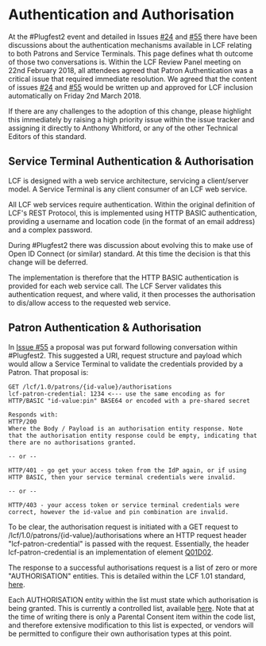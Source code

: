 # Authentication and Authorisation

At the #Plugfest2 event and detailed in Issues [#24](https://github.com/anthonywhitford/bic-lcf/issues/24) and [#55](https://github.com/anthonywhitford/bic-lcf/issues/55) there have been discussions about the authentication mechanisms available in LCF relating to both Patrons and Service Terminals. This page defines what th outcome of those two conversations is. Within the LCF Review Panel meeting on 22nd February 2018, all attendees agreed that Patron Authentication was a critical issue that required immediate resolution. We agreed that the content of issues [#24](https://github.com/anthonywhitford/bic-lcf/issues/24) and [#55](https://github.com/anthonywhitford/bic-lcf/issues/55) would be written up and approved for LCF inclusion automatically on Friday 2nd March 2018.

If there are any challenges to the adoption of this change, please highlight this immediately by raising a high priority issue within the issue tracker and assigning it directly to Anthony Whitford, or any of the other Technical Editors of this standard. 

## Service Terminal Authentication & Authorisation
LCF is designed with a web service architecture, servicing a client/server model. A Service Terminal is any client consumer of an LCF web service. 

All LCF web services require authentication. Within the original definition of LCF's REST Protocol, this is implemented using HTTP BASIC authentication, providing a username and location code (in the format of an email address) and a complex password.

During #Plugfest2 there was discussion about evolving this to make use of Open ID Connect (or similar) standard. At this time the decision is that this change will be deferred.

The implementation is therefore that the HTTP BASIC authentication is provided for each web service call. The LCF Server validates this authentication request, and where valid, it then processes the authorisation to dis/allow access to the requested web service. 

## Patron Authentication & Authorisation

In [Issue #55](https://github.com/anthonywhitford/bic-lcf/issues/55) a proposal was put forward following conversation within #Plugfest2. This suggested a URI, request structure and payload which would allow a Service Terminal to validate the credentials provided by a Patron. That proposal is:

    GET /lcf/1.0/patrons/{id-value}/authorisations
    lcf-patron-credential: 1234 <--- use the same encoding as for HTTP/BASIC "id-value:pin" BASE64 or encoded with a pre-shared secret
    
    Responds with:
    HTTP/200
    Where the Body / Payload is an authorisation entity response. Note that the authorisation entity response could be empty, indicating that there are no authorisations granted.

    -- or --

    HTTP/401 - go get your access token from the IdP again, or if using HTTP BASIC, then your service terminal credentials were invalid.

    -- or --

    HTTP/403 - your access token or service terminal credentials were correct, however the id-value and pin combination are invalid.

To be clear, the authorisation request is initiated with a GET request to  /lcf/1.0/patrons/{id-value}/authorisations where an HTTP request header "lcf-patron-credential" is passed with the request. Essentially, the header lcf-patron-credential is an implementation of element [Q01D02](https://github.com/anthonywhitford/bic-lcf/wiki/LCF-1.0.1-REST-Web-Service-Specification#format-for-request-uri).

The response to a successful authorisations request is a list of zero or more "AUTHORISATION" entities. This is detailed within the LCF 1.01 standard, [here](https://github.com/anthonywhitford/bic-lcf/wiki/LCF-Version-1.0.1#e13). 

Each AUTHORISATION entity within the list must state which authorisation is being granted. This is currently a controlled list, available [here](https://github.com/anthonywhitford/bic-lcf/wiki/LCF-Code-Lists#AUT). Note that at the time of writing there is only a Parental Consent item within the code list, and therefore extensive modification to this list is expected, or vendors will be permitted to configure their own authorisation types at this point.


